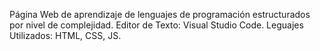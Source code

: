 Página Web de aprendizaje de lenguajes de programación estructurados por nivel de complejidad. Editor de Texto: Visual Studio Code. Leguajes Utilizados: HTML, CSS, JS.
